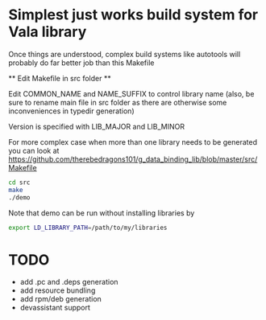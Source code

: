 # Simplest just works build system for Vala library

Once things are understood, complex build systems like autotools will probably do
far better job than this Makefile


** Edit Makefile in src folder **

Edit COMMON_NAME and NAME_SUFFIX to control library name (also, be sure to rename 
main file in src folder as there are otherwise some inconveniences in typedir 
generation)

Version is specified with LIB_MAJOR and LIB_MINOR

For more complex case when more than one library needs to be generated you can look
at https://github.com/therebedragons101/g_data_binding_lib/blob/master/src/Makefile

```bash
cd src
make
./demo
```

Note that demo can be run without installing libraries by 
```bash
export LD_LIBRARY_PATH=/path/to/my/libraries
```


# TODO

- add .pc and .deps generation
- add resource bundling
- add rpm/deb generation
- devassistant support